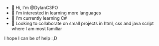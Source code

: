 - 👋 Hi, I'm @DylanC3PO
- 👀 I'm interested in learning more languages
- 🌱 I'm currently learning C#
- 💞️ Looking to collaborate on small projects
          in html, css and java script where I am most familiar

I hope I can be of help :,D
